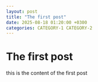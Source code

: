```yaml
---
layout: post
title: "The first post"
date: 2025-08-18 01:20:00 +0300
categories: CATEGORY-1 CATEGORY-2
---
```

# The first post

this is the content of the first post
